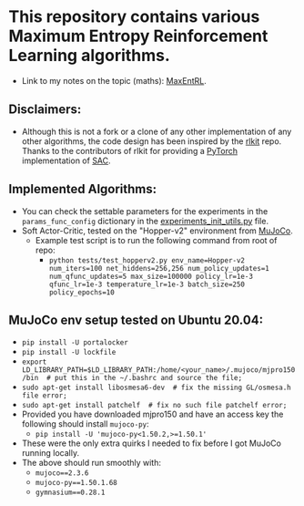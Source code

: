 # This repository contains various Maximum Entropy Reinforcement Learning algorithms.
* Link to my notes on the topic (maths): [MaxEntRL](https://drive.google.com/file/d/1H9TMM-vtvaI10YVXEul7F1-CC6D1AXqD/view?usp=sharing).

## Disclaimers:
* Although this is not a fork or a clone of any other implementation of any other algorithms, the code design has been inspired by the [rlkit](https://github.com/rail-berkeley/rlkit) repo. Thanks to the contributors of rlkit for providing a [PyTorch](https://github.com/pytorch/pytorch) implementation of [SAC](https://arxiv.org/abs/1812.05905).

## Implemented Algorithms:
* You can check the settable parameters for the experiments in the  `params_func_config` dictionary in the [experiments_init_utils.py](https://github.com/mariovas3/MaxEntRL/blob/master/rl_algos/algorithms/experiments_init_utils.py) file.
* Soft Actor-Critic, tested on the "Hopper-v2" environment from [MuJoCo](https://mujoco.org/).
    * Example test script is to run the following command from 
    root of repo:
        * `python tests/test_hopperv2.py env_name=Hopper-v2 num_iters=100 net_hiddens=256,256 num_policy_updates=1 num_qfunc_updates=5 max_size=100000 policy_lr=1e-3 qfunc_lr=1e-3 temperature_lr=1e-3 batch_size=250 policy_epochs=10`

## MuJoCo env setup tested on Ubuntu 20.04:
* `pip install -U portalocker`
* `pip install -U lockfile`
* `export LD_LIBRARY_PATH=$LD_LIBRARY_PATH:/home/<your_name>/.mujoco/mjpro150/bin  # put this in the ~/.bashrc and source the file;`
* `sudo apt-get install libosmesa6-dev  # fix the missing GL/osmesa.h file error;`
* `sudo apt-get install patchelf  # fix no such file patchelf error;`
* Provided you have downloaded mjpro150 and have an access key the following should install `mujoco-py`:
    * `pip install -U 'mujoco-py<1.50.2,>=1.50.1'`
* These were the only extra quirks I needed to fix before I got MuJoCo running locally.
* The above should run smoothly with:
    * `mujoco==2.3.6`
    * `mujoco-py==1.50.1.68`
    * `gymnasium==0.28.1`
